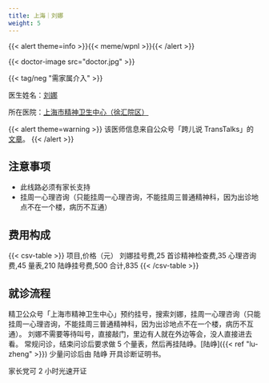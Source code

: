 ```yaml
---
title: 上海｜刘娜
weight: 5
---
```


{{< alert theme=info >}}{{< meme/wpnl >}}{{< /alert >}}

{{< doctor-image src="doctor.jpg" >}}

{{< tag/neg "需家属介入" >}}

医生姓名：[刘娜](http://www.smhc.org.cn/MedicalGuide/contents/51/183.html)

所在医院：[上海市精神卫生中心（徐汇院区）](https://amap.com/place/B0HR6N4LN1)

{{< alert theme=warning >}}
该医师信息来自公众号「跨儿说 TransTalks」的 [文章](https://mp.weixin.qq.com/s/ErLNin2MNaiBZ01Pnul3fQ)。
{{< /alert >}}

## 注意事项

- 此线路必须有家长支持
- 挂周一心理咨询（只能挂周一心理咨询，不能挂周三普通精神科，因为出诊地点不在一个楼，病历不互通）

## 费用构成

{{< csv-table >}}
项目,价格（元）
刘娜挂号费,25
首诊精神检查费,35
心理咨询费,45
量表,210
陆峥挂号费,500
合计,835
{{< /csv-table >}}

## 就诊流程

精卫公众号「上海市精神卫生中心」预约挂号，搜索刘娜，挂周一心理咨询（只能挂周一心理咨询，不能挂周三普通精神科，因为出诊地点不在一个楼，病历不互通）。
刘娜不需要等待叫号，直接敲门，里边有人就在外边等会，没人直接进去看。
常规问诊，结束问诊后要求做 5 个量表，然后再挂陆峥。[陆峥]({{< ref "lu-zheng" >}}) 少量问诊后由 陆峥 开具诊断证明书。

家长党可 2 小时光速开证
